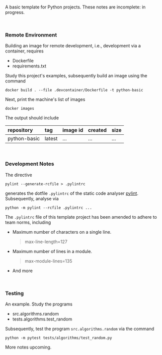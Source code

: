 <br>

A basic template for Python projects.  These notes are incomplete: in progress.

<br>

### Remote Environment

Building an image for remote development, i.e., development via a container, requires

* Dockerfile
* requirements.txt

Study this project's examples, subsequently build an image using the command

```shell
docker build . --file .devcontainer/Dockerfile -t python-basic
```

Next, print the machine's list of images

```shell
docker images
```

The output should include

|repository|tag|image id|created|size|
|:---|:---|:---|:---|:---|
|python-basic|latest|$\ldots$|$\ldots$|$\ldots$|

<br>

### Development Notes

The directive

```shell
pylint --generate-rcfile > .pylintrc
```

generates the dotfile `.pylintrc` of the static code analyser [pylint](https://pylint.pycqa.org/en/latest/user_guide/checkers/features.html).  Subsequently, analyse via

```shell
python -m pylint --rcfile .pylintrc ...
```

The `.pylintrc` file of this template project has been amended to adhere to team norms, including

* Maximum number of characters on a single line.
  > max-line-length=127

* Maximum number of lines in a module.
  > max-module-lines=135

* And more

<br>

### Testing

An example.  Study the programs

* src.algorithms.random
* tests.algorithms.test_random

Subsequently, test the program `src.algorithms.random` via the command

```shell
python -m pytest tests/algorithms/test_random.py
```

More notes upcoming.


<br>
<br>

<br>
<br>

<br>
<br>

<br>
<br>














